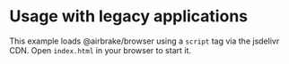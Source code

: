 # Usage with legacy applications

This example loads @airbrake/browser using a `script` tag via the jsdelivr CDN.
Open `index.html` in your browser to start it.
